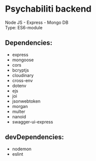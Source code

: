 # Psychabiliti backend 
Node JS - Express - Mongo DB  
Type: ES6-module  
## Dependencies:
- express  
- mongoose  
- cors  
- bcryptjs  
- cloudinary  
- cross-env  
- dotenv  
- ejs  
- joi  
- jsonwebtoken  
- morgan  
- multer  
- nanoid  
- swagger-ui-express  

## devDependencies:
- nodemon  
- eslint  